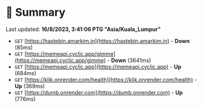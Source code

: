 # 📖 Summary
Last updated: **16/8/2023, 3:41:06 PTG "Asia/Kuala_Lumpur"**

- `GET` [https://hastebin.amarkim.in](https://hastebin.amarkim.in) - **Down** (85ms)
- `GET` [https://memeapi.cyclic.app/gimme](https://memeapi.cyclic.app/gimme) - **Down** (3641ms)
- `GET` [https://memeapi.cyclic.app](https://memeapi.cyclic.app) - **Up** (684ms)
- `GET` [https://klik.onrender.com/health](https://klik.onrender.com/health) - **Up** (369ms)
- `GET` [https://dumb.onrender.com](https://dumb.onrender.com) - **Up** (776ms)
